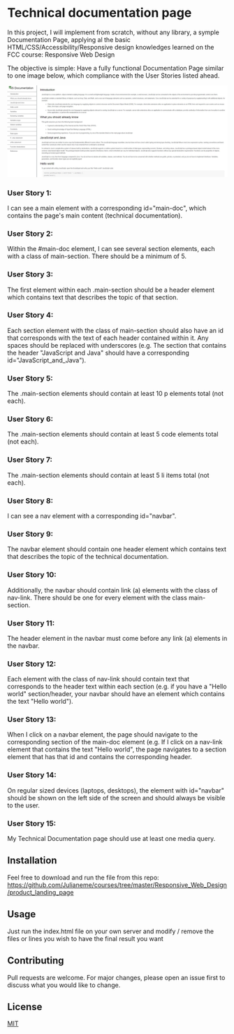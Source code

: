 # Technical documentation page

In this project, I will implement from scratch, without any library, a symple Documentation Page, applying al the basic HTML/CSS/Accessibility/Responsive design knowledges learned on the FCC course: Responsive Web Design

The objective is simple: Have a fully functional Documentation Page similar to one image below, which compliance with the User Stories listed ahead.

![SCREENSHOT](./doc_page.jpg)

### User Story 1:
I can see a main element with a corresponding id="main-doc", which contains the page's main content (technical documentation).

### User Story 2:
Within the #main-doc element, I can see several section elements, each with a class of main-section. There should be a minimum of 5.

### User Story 3:
The first element within each .main-section should be a header element which contains text that describes the topic of that section.

### User Story 4:
Each section element with the class of main-section should also have an id that corresponds with the text of each header contained within it. Any spaces should be replaced with underscores (e.g. The section that contains the header "JavaScript and Java" should have a corresponding id="JavaScript_and_Java").

### User Story 5:
The .main-section elements should contain at least 10 p elements total (not each).

### User Story 6:
The .main-section elements should contain at least 5 code elements total (not each).

### User Story 7:
The .main-section elements should contain at least 5 li items total (not each).

### User Story 8:
 I can see a nav element with a corresponding id="navbar".

### User Story 9:
The navbar element should contain one header element which contains text that describes the topic of the technical documentation.

### User Story 10:
Additionally, the navbar should contain link (a) elements with the class of nav-link. There should be one for every element with the class main-section.

### User Story 11:
 The header element in the navbar must come before any link (a) elements in the navbar.

### User Story 12:
Each element with the class of nav-link should contain text that corresponds to the header text within each section (e.g. if you have a "Hello world" section/header, your navbar should have an element which contains the text "Hello world").

### User Story 13:
 When I click on a navbar element, the page should navigate to the corresponding section of the main-doc element (e.g. If I click on a nav-link element that contains the text "Hello world", the page navigates to a section element that has that id and contains the corresponding header.

### User Story 14:
 On regular sized devices (laptops, desktops), the element with id="navbar" should be shown on the left side of the screen and should always be visible to the user.

### User Story 15:
My Technical Documentation page should use at least one media query.

## Installation

Feel free to download and run the file from this repo:
https://github.com/Julianeme/courses/tree/master/Responsive_Web_Design/product_landing_page


## Usage

Just run the index.html file on your own server and modify / remove the files or
lines you wish to have the final result you want

## Contributing
Pull requests are welcome. For major changes, please open an issue first to discuss what you would like to change.


## License
[MIT](https://choosealicense.com/licenses/mit/)